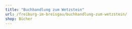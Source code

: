 ```yaml
---
title: "Buchhandlung zum Wetzstein"
url: /freiburg-im-breisgau/buchhandlung-zum-wetzstein/
shop: Bücher
---
```

